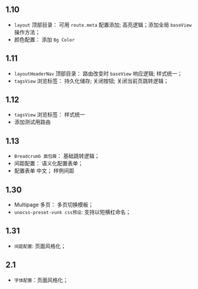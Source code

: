## 1.10
+ `layout` 顶部目录： 可用 `route.meta` 配置添加; 高亮逻辑；添加全局 `baseView` 操作方法；
+ 颜色配置： 添加 `Bg Color`

## 1.11
+ `layoutHeaderNav` 顶部目录： 路由改变时 `baseView` 响应逻辑; 样式统一；
+ `tagsView` 浏览标签： 持久化储存; 关闭按钮;  关闭当前页跳转逻辑； 

## 1.12
+  `tagsView` 浏览标签： 样式统一
+  添加测试用路由


## 1.13
+ `Breadcrumb 面包屑`： 基础跳转逻辑； 
+ 间距配置： 语义化配置表单；
+ 配置表单 中文； 样例间距


## 1.30
+ Multipage 多页： 多页切换模板；
+ `unocss-preset-vunk css预设`: 支持以短横杠命名；

## 1.31
+ `间距配置`: 页面风格化；

## 2.1
+ `字体配置`：页面风格化；
